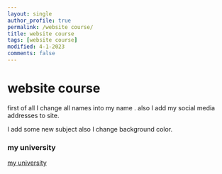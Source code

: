 ```yaml
---
layout: single
author_profile: true
permalink: /website course/
title: website course
tags: [website course]
modified: 4-1-2023
comments: false
---
```



# website course

first of all I change all names  into my name . also I add my social media addresses  to site.

I add some new subject  also I change background color.

### my university
[my university](http://www.iust.ac.ir/en)